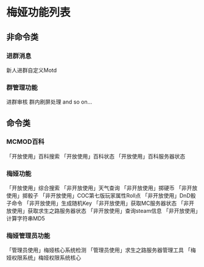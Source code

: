 # 梅娅功能列表

## 非命令类

### 进群消息
新人进群自定义Motd
### 群管理功能
进群审核 群内刷屏处理 and so on...

## 命令类

### MCMOD百科

「开放使用」百科搜索
「开放使用」百科状态
「开放使用」百科服务器状态

### 梅娅功能

「开放使用」综合搜索
「非开放使用」天气查询
「非开放使用」掷硬币
「非开放使用」掷骰子
「非开放使用」COC第七版玩家属性Roll点
「非开放使用」DnD骰子命令
「非开放使用」生成随机Key
「非开放使用」获取MC服务器状态
「非开放使用」获取求生之路服务器状态
「非开放使用」查询steam信息
「非开放使用」计算字符串MD5

### 梅娅管理员功能

「管理员使用」梅娅核心系统检测
「管理员使用」求生之路服务器管理工具
「梅娅权限系统」梅娅权限系统核心
